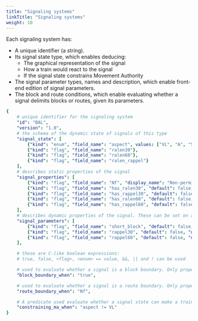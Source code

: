 ```yaml
---
title: "Signaling systems"
linkTitle: "Signaling systems"
weight: 10
---
```


Each signaling system has:

- A unique identifier (a string).
- Its signal state type, which enables deducing:
    - The graphical representation of the signal
    - How a train would react to the signal
    - If the signal state constrains Movement Authority
- The signal parameter types, names and description, which enable front-end edition of signal parameters.
- The block and route conditions, which enable evaluating whether a signal delimits blocks or routes, given its parameters.


```yaml
{
    # unique identifier for the signaling system
    "id": "BAL",
    "version": "1.0",
    # the schema of the dynamic state of signals of this type
    "signal_state": [
        {"kind": "enum", "field_name": "aspect", values: ["VL", "A", "S", "C"]},
        {"kind": "flag", "field_name": "ralen30"},
        {"kind": "flag", "field_name": "ralen60"},
        {"kind": "flag", "field_name": "ralen_rappel"}
    ],
    # describes static properties of the signal
    "signal_properties": [
        {"kind": "flag", "field_name": "Nf", "display_name": "Non-permissive"},
        {"kind": "flag", "field_name": "has_ralen30", "default": false, "display_name": "Ralen 30"},
        {"kind": "flag", "field_name": "has_rappel30", "default": false, "display_name": "Rappel 30"},
        {"kind": "flag", "field_name": "has_ralen60", "default": false, "display_name": "Ralen 60"},
        {"kind": "flag", "field_name": "has_rappel60", "default": false, "display_name": "Rappel 60"}
    ],
    # describes dynamic properties of the signal. These can be set on a per-route basis
    "signal_parameters": [
        {"kind": "flag", "field_name": "short_block", "default": false, "display_name": "Short block"},
        {"kind": "flag", "field_name": "rappel30", "default": false, "display_name": "Rappel 30"},
        {"kind": "flag", "field_name": "rappel60", "default": false, "display_name": "Rappel 60"}
    ],

    # these are C-like boolean expressions:
    # true, false, <flag>, <enum> == value, &&, || and ! can be used

    # used to evaluate whether a signal is a block boundary. Only properties can be used, not parameters.
    "block_boundary_when": "true",

    # used to evaluate whether a signal is a route boundary. Only properties can be used, not parameters.
    "route_boundary_when": "Nf",

    # A predicate used evaluate whether a signal state can make a train slow down. Used for naive conflict detection.
    "constraining_ma_when": "aspect != VL"
}
```
